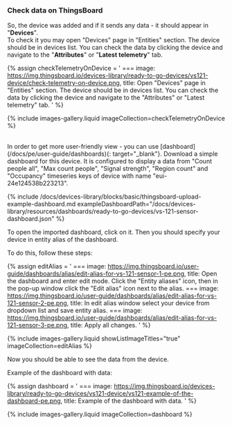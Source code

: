 ### Check data on ThingsBoard

So, the device was added and if it sends any data - it should appear in "**Devices**".  
To check it you may open "Devices" page in "Entities" section. 
The device should be in devices list. You can check the data by clicking the device and navigate to the "**Attributes**" or "**Latest telemetry**" tab.

{% assign checkTelemetryOnDevice = '
    ===
        image: https://img.thingsboard.io/devices-library/ready-to-go-devices/vs121-device/check-telemetry-on-device.png,
        title: Open "Devices" page in "Entities" section. The device should be in devices list. You can check the data by clicking the device and navigate to the "Attributes" or "Latest telemetry" tab.
'
%}

{% include images-gallery.liquid imageCollection=checkTelemetryOnDevice %}

<br>
In order to get more user-friendly view - you can use [dashboard](/docs/pe/user-guide/dashboards){: target="_blank"}.
Download a simple dashboard for this device. It is configured to display a data from "Count people all", "Max count people", "Signal strength", "Region count" and "Occupancy" timeseries keys of device with name "eui-24e124538b223213".

{% include /docs/devices-library/blocks/basic/thingsboard-upload-example-dashboard.md exampleDashboardPath="/docs/devices-library/resources/dashboards/ready-to-go-devices/vs-121-sensor-dashboard.json" %}  

To open the imported dashboard, click on it. Then you should specify your device in entity alias of the dashboard.

To do this, follow these steps:

{% assign editAlias = '
    ===
        image: https://img.thingsboard.io/user-guide/dashboards/alias/edit-alias-for-vs-121-sensor-1-pe.png,
        title: Open the dashboard and enter edit mode. Click the "Entity aliases" icon, then in the pop-up window click the "Edit alias" icon next to the alias.
    ===
        image: https://img.thingsboard.io/user-guide/dashboards/alias/edit-alias-for-vs-121-sensor-2-pe.png,
        title: In edit alias window select your device from dropdown list and save entity alias.
    ===
        image: https://img.thingsboard.io/user-guide/dashboards/alias/edit-alias-for-vs-121-sensor-3-pe.png,
        title: Apply all changes.
'
%}

{% include images-gallery.liquid showListImageTitles="true" imageCollection=editAlias %}

Now you should be able to see the data from the device.

Example of the dashboard with data:

{% assign dashboard = '
    ===
        image: https://img.thingsboard.io/devices-library/ready-to-go-devices/vs121-device/vs121-example-of-the-dashboard-pe.png,
        title: Example of the dashboard with data.
'
%}

{% include images-gallery.liquid imageCollection=dashboard %}